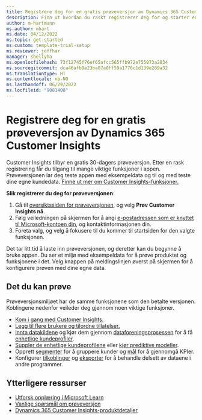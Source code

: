 ```yaml
---
title: Registrere deg for en gratis prøveversjon av Dynamics 365 Customer Insights
description: Finn ut hvordan du raskt registrerer deg for og starter en gratis Customer Insights-prøveversjon. Utforsk appen, og finn ytterligere opplæringsressurser.
author: m-hartmann
ms.author: mhart
ms.date: 04/12/2022
ms.topic: get-started
ms.custom: template-trial-setup
ms.reviewer: jeffhar
manager: shellyha
ms.openlocfilehash: 73f12745f76ef65afcc565ffb972e755073a2834
ms.sourcegitcommit: dca46afb9e23ba87a0ff59a1776c1d139e209a32
ms.translationtype: HT
ms.contentlocale: nb-NO
ms.lasthandoff: 06/29/2022
ms.locfileid: "9081408"
---
```

# <a name="sign-up-for-a-free-dynamics-365-customer-insights-trial"></a>Registrere deg for en gratis prøveversjon av Dynamics 365 Customer Insights

Customer Insights tilbyr en gratis 30-dagers prøveversjon. Etter en rask registrering får du tilgang til mange viktige funksjoner i appen. Prøveversjonen lar deg teste appen med eksempeldata og til og med teste dine egne kundedata. [Finne ut mer om Customer Insights-funksjoner.](overview.md)

**Slik registrerer du deg for prøveversjonen**:

1. Gå til [oversiktssiden for prøveversjonen](https://dynamics.microsoft.com/ai/customer-insights/), og velg **Prøv Customer Insights nå**.
1. Følg veiledningen på skjermen for å angi [e-postadressen som er knyttet til Microsoft-kontoen din](https://support.microsoft.com/windows/what-is-a-microsoft-account-4a7c48e9-ff5a-e9c6-5a5c-1a57d66c3bfa), og kontaktinformasjonen din.
1. Foreta valg, og velg å fokusere til du kommer til startsiden for den valgte funksjonen.

Det tar litt tid å laste inn prøveversjonen, og deretter kan du begynne å bruke appen. Du ser et miljø med eksempeldata for å prøve produktet og funksjonene i det. Velg knappen på meldingslinjen øverst på skjermen for å konfigurere prøven med dine egne data.

## <a name="what-to-try"></a>Det du kan prøve

Prøveversjonsmiljøet har de samme funksjonene som den betalte versjonen. Koblingene nedenfor veileder deg gjennom noen viktige funksjoner.

- [Kom i gang med Customer Insights.](get-started.md)
- [Legg til flere brukere og tilordne tillatelser.](permissions.md)
- [Innta datakildene](data-sources.md) og kjør dem gjennom [dataforeningsprosessen](data-unification.md) for å få [enhetlige kundeprofiler](customer-profiles.md).
- [Suppler de enhetlige kundeprofilene](enrichment-hub.md) eller [kjør prediktive modeller](predictions-overview.md).
- Opprett [segmenter](segments.md) for å gruppere kunder og [mål](measures.md) for å gjennomgå KPIer.
- Konfigurer [tilkoblinger](connections.md) og [eksporter](export-destinations.md) for å behandle delsett av dataene i andre programmer.

## <a name="additional-resources"></a>Ytterligere ressurser

- [Utforsk opplæring i Microsoft Learn](/learn/browse/?filter-products=dynamics-dynamics-cust-insights)
- [Vanlige spørsmål om prøveversjon](trial-faq.md)
- [Dynamics 365 Customer Insights-produktdetaljer](https://dynamics.microsoft.com/ai/customer-insights/)
